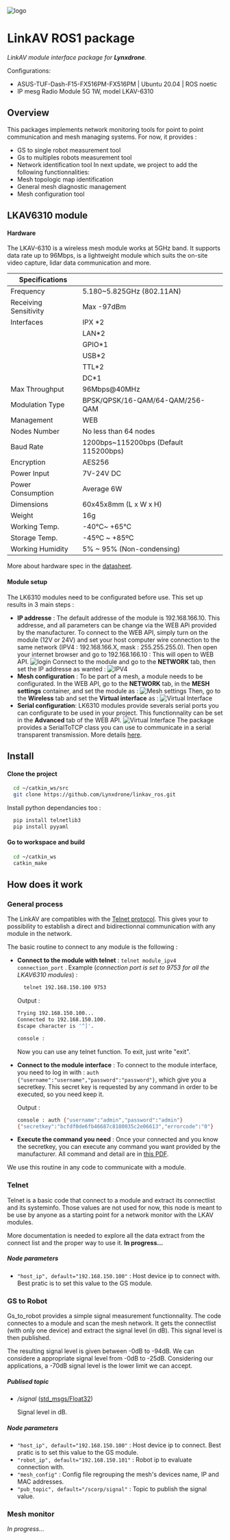 ![logo](doc/logo_lynxdrone.png)

# LinkAV ROS1 package
_LinkAV module interface package for **Lynxdrone**._

Configurations: 
* ASUS-TUF-Dash-F15-FX516PM-FX516PM | Ubuntu 20.04 | ROS noetic
* IP mesg Radio Module 5G 1W, model LKAV-6310

## Overview
This packages implements network monitoring tools for point to point communication and mesh managing systems.
For now, it provides : 
- GS to single robot measurement tool
- Gs to multiples robots measurement tool
- Network identification tool
In next update, we project to add the following functionnalities:
- Mesh topologic map identification
- General mesh diagnostic management
- Mesh configuration tool

## LKAV6310 module
#### Hardware
The LKAV-6310 is a wireless mesh module works at 5GHz band. It supports data rate up to 96Mbps, is a lightweight module which suits the on-site video capture, lidar data communication and more.

| Specifications |  |
|--|--|
| Frequency | 5.180~5.825GHz (802.11AN) |
| Receiving Sensitivity | Max -97dBm |
| Interfaces | IPX *2 |
|  | LAN*2 |
|  | GPIO*1 |
|  | USB*2 |
|  | TTL*2 |
|  | DC*1 |
| Max Throughput | 96Mbps@40MHz |
| Modulation Type | BPSK/QPSK/16-QAM/64-QAM/256-QAM |
| Management | WEB |
| Nodes Number | No less than 64 nodes |
| Baud Rate | 1200bps~115200bps (Default 115200bps) |
| Encryption | AES256 |
| Power Input | 7V-24V DC |
| Power Consumption | Average 6W |
| Dimensions | 60x45x8mm (L x W x H) |
| Weight | 16g |
| Working Temp. | -40℃~ +65℃ |
| Storage Temp. | -45ºC ~ +85ºC |
| Working Humidity | 5% ~ 95% (Non-condensing) |

More about hardware spec in the [datasheet](doc/LKAV-6310.pdf).

#### Module setup
The LK6310 modules need to be configurated before use. This set up results in 3 main steps : 
- **IP addresse** : The default addresse of the module is 192.168.166.10. This addresse, and all parameters can be change via the WEB APi provided by the manufacturer. To connect to the WEB API, simply turn on the module (12V or 24V) and set your host computer wire connection to the same network (IPV4 : 192.168.166.X, mask : 255.255.255.0). Then open your internet browser and go to 192.168.166.10 : This will open to WEB API. 
![login](doc/connection.png)
Connect to the module and go to the **NETWORK** tab, then set the IP addresse as wanted : 
![IPV4](doc/ipv4.png)
- **Mesh configuration** : To be part of a mesh, a module needs to be configurated. In the WEB API, go to the **NETWORK** tab, in the **MESH settings** container, and set the module as :
![Mesh settings](doc/mesh_settings.png)
Then, go to the **Wireless** tab and set the **Virtual interface** as : 
![Virtual Interface](doc/virtual_interface.png)
- **Serial configuration**: LK6310 modules provide severals serial ports you can configurate to be used in your project. This functionnality can be set in the **Advanced** tab of the WEB API.
![Virtual Interface](doc/virtual_interface.png)
The package provides a SerialToTCP class you can use to communicate in a serial transparent transmission. More details [here](https://www.youtube.com/watch?v=BBJa32lCaaY).

## Install
#### Clone the project  

~~~bash 
  cd ~/catkin_ws/src
  git clone https://github.com/Lynxdrone/linkav_ros.git
~~~

Install python dependancies too : 
~~~bash 
  pip install telnetlib3
  pip install pyyaml
~~~
#### Go to workspace and build 

~~~bash  
  cd ~/catkin_ws
  catkin_make
~~~

## How does it work
### General process  
The LinkAV are compatibles with the [Telnet protocol](https://www.ionos.fr/digitalguide/serveur/outils/telnet/). This gives your to possibility to establish a direct and bidirectionnal communication with any module in the network.

The basic routine to connect to any module is the following : 
- **Connect to the module with telnet** : `telnet module_ipv4 connection_port` . Example (_connection port is set to 9753 for all the LKAV6310 modules_) :

    ~~~bash 
      telnet 192.168.150.100 9753 
    ~~~
    Output : 
    ~~~bash 
    Trying 192.168.150.100...
    Connected to 192.168.150.100.
    Escape character is '^]'.
    
    console :
    ~~~
    Now you can use any telnet function. To exit, just write "exit".
- **Connect to the module interface** : To connect to the module interface, you need to log in with : `auth {"username":"username","password":"password"}`, which give you a secretkey. This secret key is requested by any command in order to be executed, so you need keep it. 

    Output : 
    ~~~bash 
    console : auth {"username":"admin","password":"admin"}
    {"secretkey":"bcfdf0de6fb46687c8180035c2e06613","errorcode":"0"}
    ~~~
- **Execute the command you need** : Once your connected and you know the secretkey, you can execute any command you want provided by the manufacturer. All command and detail are in [this PDF](/doc/json_command.pdf).

We use this routine in any code to communicate with a module.

### Telnet
Telnet is a basic code that connect to a module and extract its connectlist and its systeminfo. Those values are not used for now, this node is meant to be use by anyone as a starting point for a network monitor with the LKAV modules.

More documentation is needed to explore all the data extract from the connect list and the proper way to use it. **In progress...**

##### Node parameters
- `"host_ip", default="192.168.150.100"` : Host device ip to connect with. Best pratic is to set this value to the GS module.

### GS to Robot
Gs_to_robot provides a simple signal measurement functionnality.
The code connectes to a module and scan the mesh network. It gets the connectlist (with only one device) and extract the signal level (in dB). This signal level is then published.

The resulting signal level is given between -0dB to -94dB. We can considere a appropriate signal level from -0dB to -25dB. Considering our applications, a -70dB signal level is the lower limit we can accept.

##### Publised topic
* _/signal_ ([std_msgs/Float32](http://docs.ros.org/en/noetic/api/std_msgs/html/msg/Float32.html))

    Signal level in dB.

##### Node parameters
- `"host_ip", default="192.168.150.100"` : Host device ip to connect. Best pratic is to set this value to the GS module.
- `"robot_ip", default="192.168.150.101"` : Robot ip to evaluate connection with.
- `"mesh_config"` : Config file regrouping the mesh's devices name, IP and MAC addresses.
- `"pub_topic", default="/scorp/signal"` : Topic to publish the signal value.


### Mesh monitor
*In progress...*



